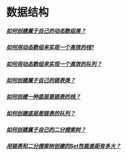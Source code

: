 # 数据结构

##### [如何创建属于自己的动态数组类？](/data-structure/array)

##### [如何用动态数组来实现一个高效的栈?](/data-structure/array-stack)

##### [如何用动态数组来实现一个高效的队列？](/data-structure/array-queue)

##### [如何创建属于自己的链表类？](/data-structure/linkedlist)

##### [如何创建一种底层是链表的栈？](/data-structure/linkedlist-stack)

##### [如何创建底层是链表的队列？](/data-structure/linkedlist-queue)

##### [如何创建属于自己的二分搜索树？](/data-structure/bst)

##### [用链表和二分搜索树创建的Set性能差距有多大？](/data-structure/linkedlistset-treeset-difference)

